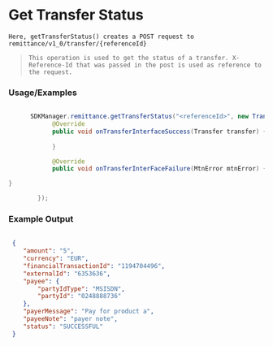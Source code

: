 
# Get Transfer Status

`Here, getTransferStatus() creates a POST request to remittance/v1_0/transfer/{referenceId}`

> `This operation is used to get the status of a transfer. X-Reference-Id that was passed in the post is used as reference to the request.`


### Usage/Examples


```java

      SDKManager.remittance.getTransferStatus("<referenceId>", new TransferStatusInterface() {
            @Override
            public void onTransferInterfaceSuccess(Transfer transfer) {
          
            }

            @Override
            public void onTransferInterFaceFailure(MtnError mtnError) {

}

        });
```


### Example Output

```json
 
 {
 	"amount": "5",
 	"currency": "EUR",
 	"financialTransactionId": "1194704496",
 	"externalId": "6353636",
 	"payee": {
 		"partyIdType": "MSISDN",
 		"partyId": "0248888736"
 	},
 	"payerMessage": "Pay for product a",
 	"payeeNote": "payer note",
 	"status": "SUCCESSFUL"
 }
 

```


